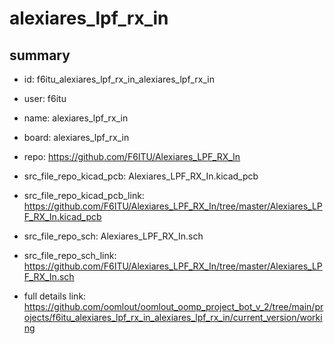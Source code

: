 # alexiares_lpf_rx_in
 
## summary 
* id: f6itu_alexiares_lpf_rx_in_alexiares_lpf_rx_in
* user: f6itu
* name: alexiares_lpf_rx_in
* board: alexiares_lpf_rx_in
* repo: https://github.com/F6ITU/Alexiares_LPF_RX_In
* src_file_repo_kicad_pcb: Alexiares_LPF_RX_In.kicad_pcb
* src_file_repo_kicad_pcb_link: https://github.com/F6ITU/Alexiares_LPF_RX_In/tree/master/Alexiares_LPF_RX_In.kicad_pcb


* src_file_repo_sch: Alexiares_LPF_RX_In.sch
* src_file_repo_sch_link: https://github.com/F6ITU/Alexiares_LPF_RX_In/tree/master/Alexiares_LPF_RX_In.sch
* full details link: https://github.com/oomlout/oomlout_oomp_project_bot_v_2/tree/main/projects/f6itu_alexiares_lpf_rx_in_alexiares_lpf_rx_in/current_version/working  






